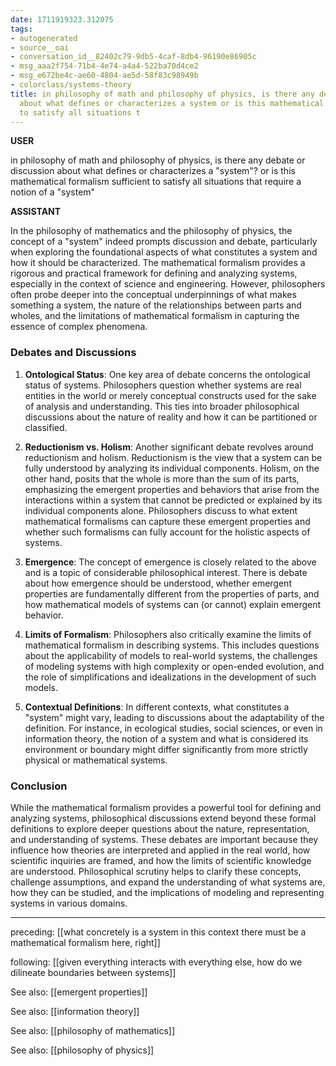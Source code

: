 ```yaml
---
date: 1711919323.312075
tags:
- autogenerated
- source__oai
- conversation_id__82402c79-9db5-4caf-8db4-96190e86905c
- msg_aaa2f754-71b4-4e74-a4a4-522ba70d4ce2
- msg_e672be4c-ae60-4804-ae5d-58f83c98949b
- colorclass/systems-theory
title: in philosophy of math and philosophy of physics, is there any debate or discussion
  about what defines or characterizes a system or is this mathematical formalism sufficient
  to satisfy all situations t
---
```


**USER**

in philosophy of math and philosophy of physics, is there any debate or discussion about what defines or characterizes a "system"? or is this mathematical formalism sufficient to satisfy all situations that require a notion of a "system"


**ASSISTANT**

In the philosophy of mathematics and the philosophy of physics, the concept of a "system" indeed prompts discussion and debate, particularly when exploring the foundational aspects of what constitutes a system and how it should be characterized. The mathematical formalism provides a rigorous and practical framework for defining and analyzing systems, especially in the context of science and engineering. However, philosophers often probe deeper into the conceptual underpinnings of what makes something a system, the nature of the relationships between parts and wholes, and the limitations of mathematical formalism in capturing the essence of complex phenomena.

### Debates and Discussions

1. **Ontological Status**: One key area of debate concerns the ontological status of systems. Philosophers question whether systems are real entities in the world or merely conceptual constructs used for the sake of analysis and understanding. This ties into broader philosophical discussions about the nature of reality and how it can be partitioned or classified.

2. **Reductionism vs. Holism**: Another significant debate revolves around reductionism and holism. Reductionism is the view that a system can be fully understood by analyzing its individual components. Holism, on the other hand, posits that the whole is more than the sum of its parts, emphasizing the emergent properties and behaviors that arise from the interactions within a system that cannot be predicted or explained by its individual components alone. Philosophers discuss to what extent mathematical formalisms can capture these emergent properties and whether such formalisms can fully account for the holistic aspects of systems.

3. **Emergence**: The concept of emergence is closely related to the above and is a topic of considerable philosophical interest. There is debate about how emergence should be understood, whether emergent properties are fundamentally different from the properties of parts, and how mathematical models of systems can (or cannot) explain emergent behavior.

4. **Limits of Formalism**: Philosophers also critically examine the limits of mathematical formalism in describing systems. This includes questions about the applicability of models to real-world systems, the challenges of modeling systems with high complexity or open-ended evolution, and the role of simplifications and idealizations in the development of such models.

5. **Contextual Definitions**: In different contexts, what constitutes a "system" might vary, leading to discussions about the adaptability of the definition. For instance, in ecological studies, social sciences, or even in information theory, the notion of a system and what is considered its environment or boundary might differ significantly from more strictly physical or mathematical systems.

### Conclusion

While the mathematical formalism provides a powerful tool for defining and analyzing systems, philosophical discussions extend beyond these formal definitions to explore deeper questions about the nature, representation, and understanding of systems. These debates are important because they influence how theories are interpreted and applied in the real world, how scientific inquiries are framed, and how the limits of scientific knowledge are understood. Philosophical scrutiny helps to clarify these concepts, challenge assumptions, and expand the understanding of what systems are, how they can be studied, and the implications of modeling and representing systems in various domains.


---

preceding: [[what concretely is a system in this context there must be a mathematical formalism here, right]]  


following: [[given everything interacts with everything else, how do we dilineate boundaries between systems]]

See also: [[emergent properties]]


See also: [[information theory]]


See also: [[philosophy of mathematics]]


See also: [[philosophy of physics]]